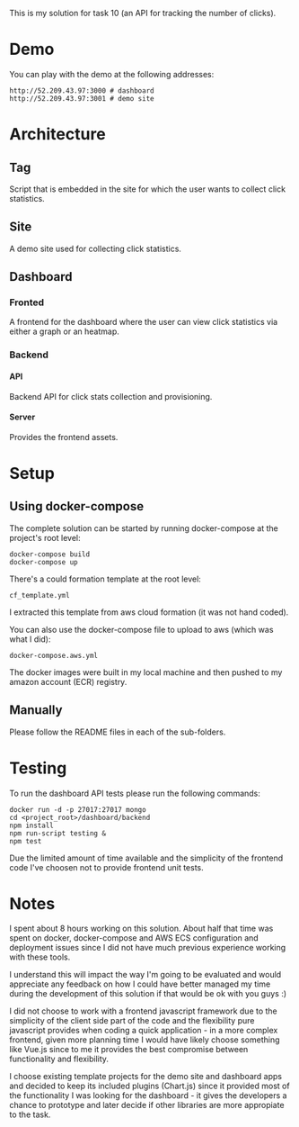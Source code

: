 This is my solution for task 10 (an API for tracking the number of clicks). 

# Demo

You can play with the demo at the following addresses:

    http://52.209.43.97:3000 # dashboard
    http://52.209.43.97:3001 # demo site


# Architecture

## Tag

Script that is embedded in the site for which the user wants to collect click statistics.

## Site

A demo site used for collecting click statistics.

## Dashboard

### Fronted

A frontend for the dashboard where the user can view click statistics via either a graph or an heatmap.

### Backend

#### API

Backend API for click stats collection and provisioning.

#### Server

Provides the frontend assets.

# Setup

## Using docker-compose

The complete solution can be started by running docker-compose at the project's root level:

    docker-compose build
    docker-compose up
    
There's a could formation template at the root level:

    cf_template.yml
    
I extracted this template from aws cloud formation (it was not hand coded).

You can also use the docker-compose file to upload to aws (which was what I did):

    docker-compose.aws.yml
    
The docker images were built in my local machine and then pushed to my amazon account (ECR) registry.

## Manually

Please follow the README files in each of the sub-folders.

# Testing

To run the dashboard API tests please run the following commands:

    docker run -d -p 27017:27017 mongo
    cd <project_root>/dashboard/backend
    npm install
    npm run-script testing &
    npm test
    
Due the limited amount of time available and the simplicity of the frontend code I've choosen not to provide frontend unit tests.


# Notes

I spent about 8 hours working on this solution. About half that time was spent on docker, docker-compose and AWS ECS configuration and deployment issues since I did not have much previous experience working with these tools.

I understand this will impact the way I'm going to be evaluated and would appreciate any feedback on how I could have better managed my time during the development of this solution if that would be ok with you guys :) 

I did not choose to work with a frontend javascript framework due to the simplicity of the client side part of the code and the flexibility pure javascript provides when coding a quick application - in a more complex frontend, given more planning time I would have likely choose something like Vue.js since to me it provides the best compromise between functionality and flexibility.

I choose existing template projects for the demo site and dashboard apps and decided to keep its included plugins (Chart.js) since it provided most of the functionality I was looking for the dashboard - it gives the developers a chance to prototype and later decide if other libraries are more appropiate to the task.